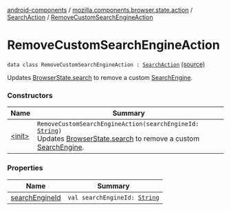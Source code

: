[android-components](../../../index.md) / [mozilla.components.browser.state.action](../../index.md) / [SearchAction](../index.md) / [RemoveCustomSearchEngineAction](./index.md)

# RemoveCustomSearchEngineAction

`data class RemoveCustomSearchEngineAction : `[`SearchAction`](../index.md) [(source)](https://github.com/mozilla-mobile/android-components/blob/master/components/browser/state/src/main/java/mozilla/components/browser/state/action/BrowserAction.kt#L784)

Updates [BrowserState.search](../../../mozilla.components.browser.state.state/-browser-state/search.md) to remove a custom [SearchEngine](../../../mozilla.components.browser.state.search/-search-engine/index.md).

### Constructors

| Name | Summary |
|---|---|
| [&lt;init&gt;](-init-.md) | `RemoveCustomSearchEngineAction(searchEngineId: `[`String`](https://kotlinlang.org/api/latest/jvm/stdlib/kotlin/-string/index.html)`)`<br>Updates [BrowserState.search](../../../mozilla.components.browser.state.state/-browser-state/search.md) to remove a custom [SearchEngine](../../../mozilla.components.browser.state.search/-search-engine/index.md). |

### Properties

| Name | Summary |
|---|---|
| [searchEngineId](search-engine-id.md) | `val searchEngineId: `[`String`](https://kotlinlang.org/api/latest/jvm/stdlib/kotlin/-string/index.html) |
